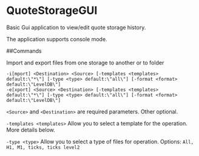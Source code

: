 # QuoteStorageGUI
Basic Gui application to view/edit quote storage history.

The application supports console mode.

##Commands

Import and export files from one storage to another or to folder 
```
-i[mport] <Destination> <Source> [-templates <templates> default:\"*\"] [-type <type> default:\"all\"] [-format <format> default:\"LevelDB\"]
-e[xport] <Source> <Destination> [-templates <templates> default:\"*\"] [-type <type> default:\"all\"] [-format <format> default:\"LevelDB\"]
```   

`<Source>` and `<Destination>` are required parameters. Other optional.

`-templates <templates>`  Allow you to select a template for the operation. More details below.

`-type <type>`  Allow you to select a type of files for operation. Options: `All, H1, M1, ticks, ticks level2`


